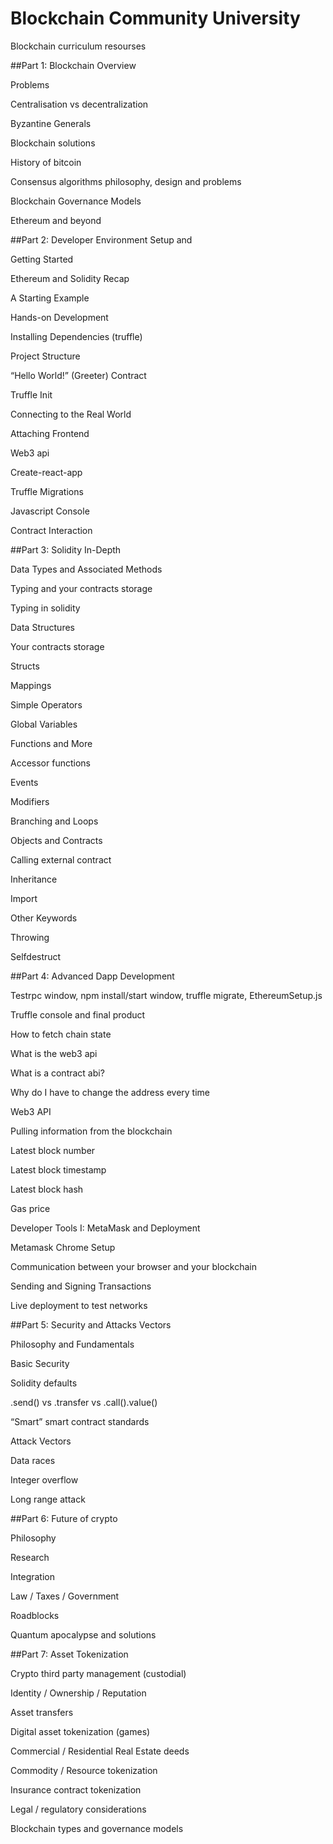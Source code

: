 # Blockchain Community University
Blockchain curriculum resourses

##Part 1: Blockchain Overview

  Problems

  Centralisation vs decentralization

  Byzantine Generals

  Blockchain solutions

  History of bitcoin

  Consensus algorithms philosophy, design and problems

  Blockchain Governance Models

  Ethereum and beyond

##Part 2: Developer Environment Setup and 

  Getting Started

  Ethereum and Solidity Recap

  A Starting Example

  Hands-on Development

  Installing Dependencies (truffle)

  Project Structure

  “Hello World!” (Greeter) Contract

  Truffle Init

  Connecting to the Real World

  Attaching Frontend

  Web3 api

  Create-react-app

  Truffle Migrations

  Javascript Console

  Contract Interaction


##Part 3: Solidity In-Depth

  Data Types and Associated Methods

  Typing and your contracts storage

  Typing in solidity

  Data Structures

  Your contracts storage

  Structs

  Mappings

  Simple Operators

  Global Variables

  Functions and More

  Accessor functions

  Events

  Modifiers

  Branching and Loops

  Objects and Contracts

  Calling external contract

  Inheritance

  Import

  Other Keywords

  Throwing

  Selfdestruct

##Part 4: Advanced Dapp Development

  Testrpc window, npm install/start window, truffle migrate, EthereumSetup.js

  Truffle console and final product

  How to fetch chain state

  What is the web3 api

  What is a contract abi?

  Why do I have to change the address every time

  Web3 API

  Pulling information from the blockchain

  Latest block number

  Latest block timestamp

  Latest block hash

  Gas price

  Developer Tools I: MetaMask and Deployment

  Metamask Chrome Setup

  Communication between your browser and your blockchain

  Sending and Signing Transactions

  Live deployment to test networks 

##Part 5: Security and Attacks Vectors

  Philosophy and Fundamentals
  
  Basic Security
  
  Solidity defaults
  
  .send() vs .transfer vs .call().value()
  
  “Smart” smart contract standards 
  
  Attack Vectors
  
  Data races
  
  Integer overflow
  
  Long range attack

##Part 6: Future of crypto

  Philosophy
  
  Research
  
  Integration 
  
  Law / Taxes / Government
  
  Roadblocks
  
  Quantum apocalypse and solutions

##Part 7: Asset Tokenization

  Crypto third party management (custodial)
  
  Identity / Ownership / Reputation 
  
  Asset transfers
  
  Digital asset tokenization (games)
  
  Commercial / Residential Real Estate deeds
  
  Commodity / Resource tokenization
  
  Insurance contract tokenization
  
  Legal / regulatory considerations
  
  Blockchain types and governance models
